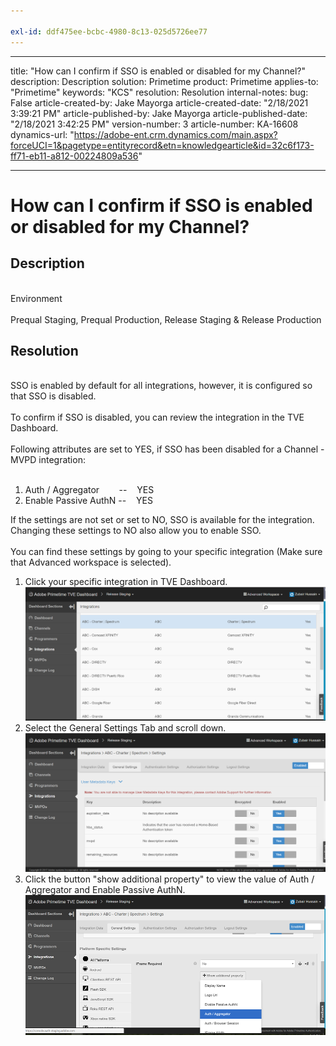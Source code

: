 ```yaml
---

exl-id: ddf475ee-bcbc-4980-8c13-025d5726ee77
---
```

---
title: "How can I confirm if SSO is enabled or disabled for my Channel?"
description: Description
solution: Primetime
product: Primetime
applies-to: "Primetime"
keywords: "KCS"
resolution: Resolution
internal-notes: 
bug: False
article-created-by: Jake Mayorga
article-created-date: "2/18/2021 3:39:21 PM"
article-published-by: Jake Mayorga
article-published-date: "2/18/2021 3:42:25 PM"
version-number: 3
article-number: KA-16608
dynamics-url: "https://adobe-ent.crm.dynamics.com/main.aspx?forceUCI=1&pagetype=entityrecord&etn=knowledgearticle&id=32c6f173-ff71-eb11-a812-00224809a536"

---
# How can I confirm if SSO is enabled or disabled for my Channel?

## Description

<br>Environment<br><br>
Prequal Staging, Prequal Production, Release Staging & Release Production


## Resolution

<br>SSO is enabled by default for all integrations, however, it is configured so that SSO is disabled.<br><br>To confirm if SSO is disabled, you can review the integration in the TVE Dashboard.<br><br>Following attributes are set to YES, if SSO has been disabled for a Channel - MVPD integration:<br><br>
1. Auth / Aggregator        --    YES
2. Enable Passive AuthN --    YES

If the settings are not set or set to NO, SSO is available for the integration. Changing these settings to NO also allow you to enable SSO.<br><br>You can find these settings by going to your specific integration (Make sure that Advanced workspace is selected).
1. Click your specific integration in TVE Dashboard.![](assets/6664dc8b-ff71-eb11-a812-00224809a536.png)
2. Select the General Settings Tab and scroll down.![](assets/ecedf1a3-ff71-eb11-a812-00224809a536.png)
3. Click the button "show additional property" to view the value of Auth / Aggregator and Enable Passive AuthN. ![](assets/1f33e3d9-ff71-eb11-a812-00224809a536.png)
